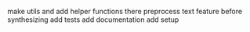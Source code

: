 make utils and add helper functions there
preprocess text feature before synthesizing
add tests
add documentation
add setup
